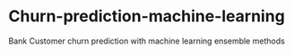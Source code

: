 # Churn-prediction-machine-learning
Bank Customer churn prediction with machine learning ensemble methods
